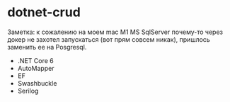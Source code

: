 # dotnet-crud

Заметка: к сожалению на моем mac M1 MS SqlServer почему-то через докер не захотел запускаться (вот прям совсем никак), пришлось заменить ее на Posgresql.

- .NET Core 6
- AutoMapper
- EF
- Swashbuckle
- Serilog
